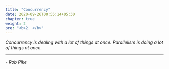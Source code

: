 ```yaml
---
title: "Concurrency"
date: 2020-09-26T00:55:14+05:30
chapter: true
weight: 2
pre: "<b>2. </b>"
---
```


*Concurrency is dealing with a lot of things at once. Parallelism is doing a lot of things at once.*

---
*- Rob Pike*
